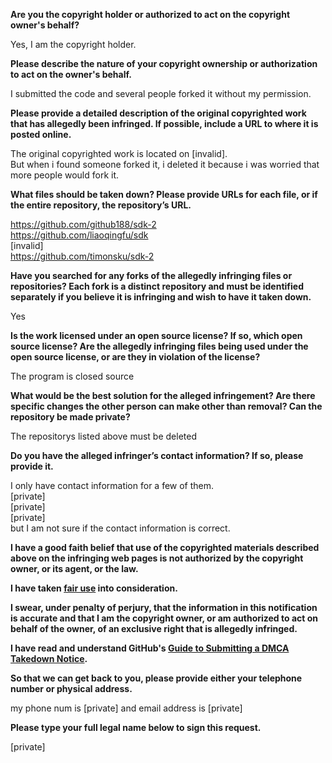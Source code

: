 **Are you the copyright holder or authorized to act on the copyright owner's behalf?**

Yes, I am the copyright holder.

**Please describe the nature of your copyright ownership or authorization to act on the owner's behalf.**

I submitted the code and several people forked it without my permission.

**Please provide a detailed description of the original copyrighted work that has allegedly been infringed. If possible, include a URL to where it is posted online.**

The original copyrighted work is located on [invalid].  
But when i found someone forked it, i deleted it because i was worried that more people would fork it.

**What files should be taken down? Please provide URLs for each file, or if the entire repository, the repository’s URL.**

https://github.com/github188/sdk-2  
https://github.com/liaoqingfu/sdk  
[invalid]  
https://github.com/timonsku/sdk-2

**Have you searched for any forks of the allegedly infringing files or repositories? Each fork is a distinct repository and must be identified separately if you believe it is infringing and wish to have it taken down.**

Yes

**Is the work licensed under an open source license? If so, which open source license? Are the allegedly infringing files being used under the open source license, or are they in violation of the license?**

The program is closed source

**What would be the best solution for the alleged infringement? Are there specific changes the other person can make other than removal? Can the repository be made private?**

The repositorys listed above must be deleted

**Do you have the alleged infringer’s contact information? If so, please provide it.**

I only have contact information for a few of them.  
[private]  
[private]  
[private]  
but I am not sure if the contact information is correct.

**I have a good faith belief that use of the copyrighted materials described above on the infringing web pages is not authorized by the copyright owner, or its agent, or the law.**

**I have taken <a href="https://www.lumendatabase.org/topics/22">fair use</a> into consideration.**

**I swear, under penalty of perjury, that the information in this notification is accurate and that I am the copyright owner, or am authorized to act on behalf of the owner, of an exclusive right that is allegedly infringed.**

**I have read and understand GitHub's <a href="https://docs.github.com/articles/guide-to-submitting-a-dmca-takedown-notice/">Guide to Submitting a DMCA Takedown Notice</a>.**

**So that we can get back to you, please provide either your telephone number or physical address.**

my phone num is [private] and email address is [private]  

**Please type your full legal name below to sign this request.**

[private]  
